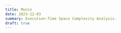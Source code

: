 ```yaml
---
title: Munin
date: 2023-12-03
summary: Execution-Time Space Complexity Analysis.
draft: true
---
```



